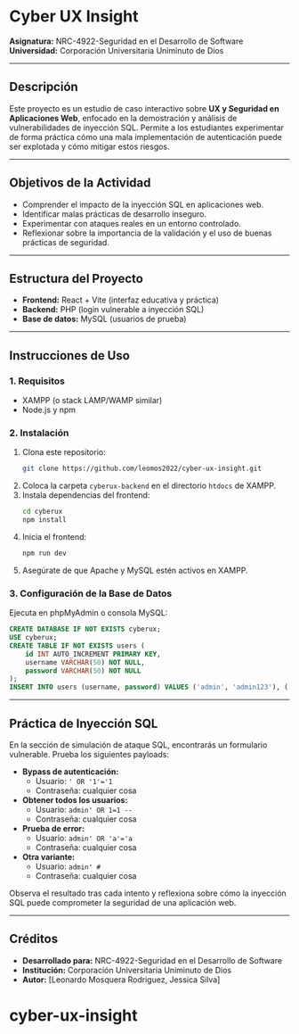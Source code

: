 # Cyber UX Insight

**Asignatura:** NRC-4922-Seguridad en el Desarrollo de Software  
**Universidad:** Corporación Universitaria Uniminuto de Dios

---

## Descripción

Este proyecto es un estudio de caso interactivo sobre **UX y Seguridad en Aplicaciones Web**, enfocado en la demostración y análisis de vulnerabilidades de inyección SQL. Permite a los estudiantes experimentar de forma práctica cómo una mala implementación de autenticación puede ser explotada y cómo mitigar estos riesgos.

---

## Objetivos de la Actividad
- Comprender el impacto de la inyección SQL en aplicaciones web.
- Identificar malas prácticas de desarrollo inseguro.
- Experimentar con ataques reales en un entorno controlado.
- Reflexionar sobre la importancia de la validación y el uso de buenas prácticas de seguridad.

---

## Estructura del Proyecto
- **Frontend:** React + Vite (interfaz educativa y práctica)
- **Backend:** PHP (login vulnerable a inyección SQL)
- **Base de datos:** MySQL (usuarios de prueba)

---

## Instrucciones de Uso

### 1. Requisitos
- XAMPP (o stack LAMP/WAMP similar)
- Node.js y npm

### 2. Instalación
1. Clona este repositorio:
   ```sh
   git clone https://github.com/leomos2022/cyber-ux-insight.git
   ```
2. Coloca la carpeta `cyberux-backend` en el directorio `htdocs` de XAMPP.
3. Instala dependencias del frontend:
   ```sh
   cd cyberux
   npm install
   ```
4. Inicia el frontend:
   ```sh
   npm run dev
   ```
5. Asegúrate de que Apache y MySQL estén activos en XAMPP.

### 3. Configuración de la Base de Datos
Ejecuta en phpMyAdmin o consola MySQL:
```sql
CREATE DATABASE IF NOT EXISTS cyberux;
USE cyberux;
CREATE TABLE IF NOT EXISTS users (
    id INT AUTO_INCREMENT PRIMARY KEY,
    username VARCHAR(50) NOT NULL,
    password VARCHAR(50) NOT NULL
);
INSERT INTO users (username, password) VALUES ('admin', 'admin123'), ('test', 'test123');
```

---

## Práctica de Inyección SQL

En la sección de simulación de ataque SQL, encontrarás un formulario vulnerable. Prueba los siguientes payloads:

- **Bypass de autenticación:**
  - Usuario: `' OR '1'='1`
  - Contraseña: cualquier cosa
- **Obtener todos los usuarios:**
  - Usuario: `admin' OR 1=1 -- `
  - Contraseña: cualquier cosa
- **Prueba de error:**
  - Usuario: `admin' OR 'a'='a`
  - Contraseña: cualquier cosa
- **Otra variante:**
  - Usuario: `admin' #`
  - Contraseña: cualquier cosa

Observa el resultado tras cada intento y reflexiona sobre cómo la inyección SQL puede comprometer la seguridad de una aplicación web.

---

## Créditos
- **Desarrollado para:** NRC-4922-Seguridad en el Desarrollo de Software
- **Institución:** Corporación Universitaria Uniminuto de Dios
- **Autor:** [Leonardo Mosquera Rodriguez, Jessica Silva]
# cyber-ux-insight
